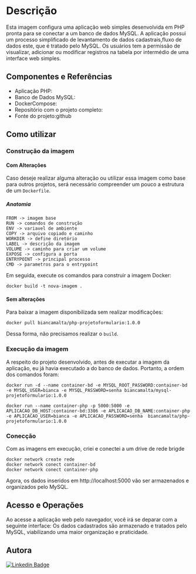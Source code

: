 
# Descrição
Esta imagem configura uma aplicação web simples desenvolvida em PHP pronta para se conectar a um banco de dados MySQL. A aplicação possui um processo simplificado de levantamento de dados cadastrais,fluxo de dados este, que é tratado pelo MySQL. Os usuários tem a permissão de visualizar, adicionar ou modificar registros na tabela por intermédio de uma interface web simples.

## Componentes e Referências
- Aplicação PHP: 
- Banco de Dados MySQL: 
- DockerCompose:
- Repositório com o projeto completo:
- Fonte do projeto:github

## Como utilizar
### Construção da imagem 
#### Com Alterações
Caso deseje realizar alguma alteração ou utilizar essa imagem como base para outros projetos, será necessário compreender um pouco a estrutura de um `Dockerfile`.
##### Anatomia
```
FROM -> imagem base
RUN -> comandos de construção
ENV -> variavel de ambiente
COPY -> arquivo copiado e caminho
WORKDIR -> define diretório
LABEL -> descrição da imagem
VOLUME -> caminho para criar um volume
EXPOSE -> configura a porta
ENTRYPOINT -> principal processo
CMD -> parametros para o entrypoint
```
 Em seguida, execute os comandos para construir a imagem Docker:
```
docker build -t nova-imagem .
```
#### Sem alterações
 Para baixar a imagem disponibilizada sem realizar modificações:
```
docker pull biancamalta/php-projetoformulario:1.0.0
```
 Dessa forma, não precisamos realizar o `build`.
### Execução da imagem 
 A respeito do projeto desenvolvido, antes de executar a imagem da aplicação, eu já havia executado a do banco de dados. Portanto, a ordem dos comandos foram:
```
docker run -d --name container-bd -e MYSQL_ROOT_PASSWORD:container-bd -e MYSQL_USER=bianca -e MYSQL_PASSWORD=senha biancamalta/mysql-projetoformulario:1.0.0

docker run --name container-php -p 5000:5000 -e APLICACAO_DB_HOST:container-bd:3306 -e APLICACAO_DB_NAME:container-php -e APLICACAO_USER=bianca -e APLICACAO_PASSWORD=senha  biancamalta/php-projetoformulario:1.0.0

```
### Conecção 
 Com as imagens em execução, criei e conectei a um drive de rede brigde
```
docker network create rede
docker network conect container-bd
docker network conect container-php
```
 Agora, os dados inseridos em http://localhost:5000 vão ser armazenados e organizados pelo MySQL.

## Acesso e Operações
 Ao acesse a aplicação web pelo navegador, você irá se deparar com a seguinte interface:
 []()
 Os dados cadastrados são armazenado e tratados pelo MySQL, viabilizando uma maior organização e praticidade.
 []()


## Autora
[![Linkedin Badge](https://img.shields.io/badge/LinkedIn-0077B5?style=for-the-badge&logo=linkedin&logoColor=white)](https://www.linkedin.com/in/bianca-malta/)


